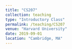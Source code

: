 ```yaml
---
title: "CS207"
collection: teaching
type: "Introductory Class"
permalink: /teaching/CS207
venue: "Harvard University"
date: 2019-09-01
location: "Cambridge, MA"
---
```


